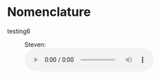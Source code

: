 # Nomenclature

testing6



<figure>
  <figcaption>Steven:</figcaption>
  <audio controls src=audio/Steven.wav">
  </audio>
</figure>
